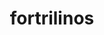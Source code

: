 ---
title: "fortrilinos"
layout: cache
categories: [package, develop]
meta: {"compilers": ["gcc@10.3.0", "gcc@11.4.0", "gcc@9.4.0", "intel-oneapi-compilers@2024.2.1", "intel-oneapi-compilers@2025.1.0"], "num_specs": 39, "num_specs_by_stack": {"e4s": 11, "e4s-cray-sles": 2, "e4s-neoverse-v2": 12, "e4s-neoverse_v1": 3, "e4s-oneapi": 10, "e4s-power": 1, "root": 39}, "oss": ["sle_hpc15", "ubuntu20.04", "ubuntu22.04"], "platforms": ["linux"], "stacks": ["e4s", "e4s-cray-sles", "e4s-neoverse-v2", "e4s-neoverse_v1", "e4s-oneapi", "e4s-power", "root"], "targets": ["neoverse_v1", "neoverse_v2", "ppc64le", "x86_64_v3", "x86_64_v4"], "versions": ["2.3.0"]}
spec_details: [{"compiler": "gcc@10.3.0", "hash": "337kexipkqacytkpn6ab3sssoprwl5k7", "os": "sle_hpc15", "platform": "linux", "size": "-", "stacks": ["e4s-cray-sles", "root"], "target": "x86_64_v4", "variants": ["build_system=cmake", "build_type=Release", "generator=make", "~hl", "~ipo", "+shared"], "versions": ["2.3.0"]}, {"compiler": "gcc@11.4.0", "hash": "35av6l3z6tmv7lynxknkpnxej5s3ydhu", "os": "ubuntu22.04", "platform": "linux", "size": "-", "stacks": ["e4s", "root"], "target": "x86_64_v3", "variants": ["build_system=cmake", "build_type=Release", "generator=make", "+hl", "~ipo", "+shared"], "versions": ["2.3.0"]}, {"compiler": "gcc@11.4.0", "hash": "45gyyfqqjn2l2iqpo2pz2qpanmej4eod", "os": "ubuntu22.04", "platform": "linux", "size": "-", "stacks": ["e4s", "root"], "target": "x86_64_v3", "variants": ["build_system=cmake", "build_type=Release", "generator=make", "+hl", "~ipo", "+shared"], "versions": ["2.3.0"]}, {"compiler": "intel-oneapi-compilers@2025.1.0", "hash": "4s6a53b6m52olzifavnurdeifmlhliqy", "os": "ubuntu22.04", "platform": "linux", "size": "-", "stacks": ["e4s-oneapi", "root"], "target": "x86_64_v3", "variants": ["build_system=cmake", "build_type=Release", "generator=make", "+hl", "~ipo", "+shared"], "versions": ["2.3.0"]}, {"compiler": "gcc@10.3.0", "hash": "4sxflxw5gyjzwskamna3qmp2xscftuko", "os": "sle_hpc15", "platform": "linux", "size": "-", "stacks": ["e4s-cray-sles", "root"], "target": "x86_64_v4", "variants": ["build_system=cmake", "build_type=Release", "generator=make", "~hl", "~ipo", "+shared"], "versions": ["2.3.0"]}, {"compiler": "gcc@11.4.0", "hash": "4uxmf65ketciua5secejujuyb2mjadbt", "os": "ubuntu22.04", "platform": "linux", "size": "-", "stacks": ["e4s-neoverse-v2", "root"], "target": "neoverse_v2", "variants": ["build_system=cmake", "build_type=Release", "generator=make", "+hl", "~ipo", "+shared"], "versions": ["2.3.0"]}, {"compiler": "intel-oneapi-compilers@2024.2.1", "hash": "54epm4ggxcy3c3ms3x25myfxqgucypce", "os": "ubuntu22.04", "platform": "linux", "size": "-", "stacks": ["e4s-oneapi", "root"], "target": "x86_64_v3", "variants": ["build_system=cmake", "build_type=Release", "generator=make", "+hl", "~ipo", "+shared"], "versions": ["2.3.0"]}, {"compiler": "gcc@11.4.0", "hash": "7l7v4a4xpgs66upe3myrmhbyixxtab5s", "os": "ubuntu22.04", "platform": "linux", "size": "-", "stacks": ["e4s-neoverse-v2", "root"], "target": "neoverse_v2", "variants": ["build_system=cmake", "build_type=Release", "generator=make", "+hl", "~ipo", "+shared"], "versions": ["2.3.0"]}, {"compiler": "gcc@11.4.0", "hash": "axuuttw64sm7di3wwocxh4jrtbp5xddv", "os": "ubuntu22.04", "platform": "linux", "size": "-", "stacks": ["e4s-neoverse-v2", "root"], "target": "neoverse_v2", "variants": ["build_system=cmake", "build_type=Release", "generator=make", "+hl", "~ipo", "+shared"], "versions": ["2.3.0"]}, {"compiler": "gcc@11.4.0", "hash": "e223yuuynj2zsacioa372h2nq2ymvqlr", "os": "ubuntu22.04", "platform": "linux", "size": "-", "stacks": ["e4s-neoverse-v2", "root"], "target": "neoverse_v2", "variants": ["build_system=cmake", "build_type=Release", "generator=make", "+hl", "~ipo", "+shared"], "versions": ["2.3.0"]}, {"compiler": "gcc@11.4.0", "hash": "epx4mmcbuuw5z7wwfnzchlnewfpqs62c", "os": "ubuntu22.04", "platform": "linux", "size": "-", "stacks": ["e4s-neoverse-v2", "root"], "target": "neoverse_v2", "variants": ["build_system=cmake", "build_type=Release", "generator=make", "+hl", "~ipo", "+shared"], "versions": ["2.3.0"]}, {"compiler": "gcc@11.4.0", "hash": "euulffuxllahyexgqljvy46q67ahbk5c", "os": "ubuntu22.04", "platform": "linux", "size": "-", "stacks": ["e4s", "root"], "target": "x86_64_v3", "variants": ["build_system=cmake", "build_type=Release", "generator=make", "+hl", "~ipo", "+shared"], "versions": ["2.3.0"]}, {"compiler": "gcc@9.4.0", "hash": "ewno2j6umydk7r722ystihv4oj7yy4jo", "os": "ubuntu20.04", "platform": "linux", "size": "-", "stacks": ["e4s-power", "root"], "target": "ppc64le", "variants": ["build_system=cmake", "build_type=Release", "generator=make", "+hl", "~ipo", "+shared"], "versions": ["2.3.0"]}, {"compiler": "gcc@11.4.0", "hash": "f24uf6d52xsi2ynnbfm5ekmqv6f6vr6e", "os": "ubuntu22.04", "platform": "linux", "size": "-", "stacks": ["e4s", "root"], "target": "x86_64_v3", "variants": ["build_system=cmake", "build_type=Release", "generator=make", "+hl", "~ipo", "+shared"], "versions": ["2.3.0"]}, {"compiler": "intel-oneapi-compilers@2024.2.1", "hash": "fcz6r7uhinoe7uza6o2mufftnuncp3w5", "os": "ubuntu22.04", "platform": "linux", "size": "-", "stacks": ["e4s-oneapi", "root"], "target": "x86_64_v3", "variants": ["build_system=cmake", "build_type=Release", "generator=make", "+hl", "~ipo", "+shared"], "versions": ["2.3.0"]}, {"compiler": "gcc@11.4.0", "hash": "grnksahtcz52sjxeb2avnbojdmvicvjv", "os": "ubuntu22.04", "platform": "linux", "size": "-", "stacks": ["e4s-neoverse-v2", "root"], "target": "neoverse_v2", "variants": ["build_system=cmake", "build_type=Release", "generator=make", "+hl", "~ipo", "+shared"], "versions": ["2.3.0"]}, {"compiler": "gcc@11.4.0", "hash": "gubum67x6axaamv3hkiq6qhb52k7i7om", "os": "ubuntu22.04", "platform": "linux", "size": "-", "stacks": ["e4s", "root"], "target": "x86_64_v3", "variants": ["build_system=cmake", "build_type=Release", "generator=make", "+hl", "~ipo", "+shared"], "versions": ["2.3.0"]}, {"compiler": "gcc@11.4.0", "hash": "hwvoixtkyth7easpju5sdgl7q7yel226", "os": "ubuntu22.04", "platform": "linux", "size": "-", "stacks": ["e4s-neoverse_v1", "root"], "target": "neoverse_v1", "variants": ["build_system=cmake", "build_type=Release", "generator=make", "+hl", "~ipo", "+shared"], "versions": ["2.3.0"]}, {"compiler": "gcc@11.4.0", "hash": "iob3hul5nfqobepy47qmog6du3jsxisc", "os": "ubuntu22.04", "platform": "linux", "size": "-", "stacks": ["e4s-neoverse_v1", "root"], "target": "neoverse_v1", "variants": ["build_system=cmake", "build_type=Release", "generator=make", "+hl", "~ipo", "+shared"], "versions": ["2.3.0"]}, {"compiler": "intel-oneapi-compilers@2024.2.1", "hash": "isnqu5tlxcqhpu37quyq43rwbh3ezojn", "os": "ubuntu22.04", "platform": "linux", "size": "-", "stacks": ["e4s-oneapi", "root"], "target": "x86_64_v3", "variants": ["build_system=cmake", "build_type=Release", "generator=make", "+hl", "~ipo", "+shared"], "versions": ["2.3.0"]}, {"compiler": "gcc@11.4.0", "hash": "iyk744hx7n37ehs3mwn2g4ny4depxz4i", "os": "ubuntu22.04", "platform": "linux", "size": "-", "stacks": ["e4s", "root"], "target": "x86_64_v3", "variants": ["build_system=cmake", "build_type=Release", "generator=make", "+hl", "~ipo", "+shared"], "versions": ["2.3.0"]}, {"compiler": "gcc@11.4.0", "hash": "js3mverxotbpkpn6ucac7zoesfrxvnnj", "os": "ubuntu22.04", "platform": "linux", "size": "-", "stacks": ["e4s", "root"], "target": "x86_64_v3", "variants": ["build_system=cmake", "build_type=Release", "generator=make", "+hl", "~ipo", "+shared"], "versions": ["2.3.0"]}, {"compiler": "gcc@11.4.0", "hash": "jszilkhfwrde5nszlio62dgmkdsruxih", "os": "ubuntu22.04", "platform": "linux", "size": "-", "stacks": ["e4s", "root"], "target": "x86_64_v3", "variants": ["build_system=cmake", "build_type=Release", "generator=make", "+hl", "~ipo", "+shared"], "versions": ["2.3.0"]}, {"compiler": "gcc@11.4.0", "hash": "jwljreq4bskmtyiuwihvplo6wntwibs5", "os": "ubuntu22.04", "platform": "linux", "size": "-", "stacks": ["e4s-neoverse-v2", "root"], "target": "neoverse_v2", "variants": ["build_system=cmake", "build_type=Release", "generator=make", "+hl", "~ipo", "+shared"], "versions": ["2.3.0"]}, {"compiler": "gcc@11.4.0", "hash": "k57duatvwxlmnnpkelggy6osx2fg25wd", "os": "ubuntu22.04", "platform": "linux", "size": "-", "stacks": ["e4s-neoverse-v2", "root"], "target": "neoverse_v2", "variants": ["build_system=cmake", "build_type=Release", "generator=make", "+hl", "~ipo", "+shared"], "versions": ["2.3.0"]}, {"compiler": "gcc@11.4.0", "hash": "kz3qavlc7ptasa455hydkwczdkymaaro", "os": "ubuntu22.04", "platform": "linux", "size": "-", "stacks": ["e4s-neoverse-v2", "root"], "target": "neoverse_v2", "variants": ["build_system=cmake", "build_type=Release", "generator=make", "+hl", "~ipo", "+shared"], "versions": ["2.3.0"]}, {"compiler": "gcc@11.4.0", "hash": "la74yuom4sf6t63iqpafa7kla6khf4l2", "os": "ubuntu22.04", "platform": "linux", "size": "-", "stacks": ["e4s-neoverse_v1", "root"], "target": "neoverse_v1", "variants": ["build_system=cmake", "build_type=Release", "generator=make", "+hl", "~ipo", "+shared"], "versions": ["2.3.0"]}, {"compiler": "intel-oneapi-compilers@2025.1.0", "hash": "latrsrcs2ms5jhim6ajja7vrltwd24le", "os": "ubuntu22.04", "platform": "linux", "size": "-", "stacks": ["e4s-oneapi", "root"], "target": "x86_64_v3", "variants": ["build_system=cmake", "build_type=Release", "generator=make", "+hl", "~ipo", "+shared"], "versions": ["2.3.0"]}, {"compiler": "intel-oneapi-compilers@2025.1.0", "hash": "msnfm7bxtci4xat2h7lsu7fjuvnbhbgq", "os": "ubuntu22.04", "platform": "linux", "size": "-", "stacks": ["e4s-oneapi", "root"], "target": "x86_64_v3", "variants": ["build_system=cmake", "build_type=Release", "generator=make", "+hl", "~ipo", "+shared"], "versions": ["2.3.0"]}, {"compiler": "gcc@11.4.0", "hash": "mu7ypvdl3udpr2y6a6tuakj7fbx57k2t", "os": "ubuntu22.04", "platform": "linux", "size": "-", "stacks": ["e4s-neoverse-v2", "root"], "target": "neoverse_v2", "variants": ["build_system=cmake", "build_type=Release", "generator=make", "+hl", "~ipo", "+shared"], "versions": ["2.3.0"]}, {"compiler": "gcc@11.4.0", "hash": "opeg2v2rundevia772tv2d5fvr3vpcyt", "os": "ubuntu22.04", "platform": "linux", "size": "-", "stacks": ["e4s", "root"], "target": "x86_64_v3", "variants": ["build_system=cmake", "build_type=Release", "generator=make", "+hl", "~ipo", "+shared"], "versions": ["2.3.0"]}, {"compiler": "gcc@11.4.0", "hash": "p3a5sli37iqa3pjgkvljsantexmqckxj", "os": "ubuntu22.04", "platform": "linux", "size": "-", "stacks": ["e4s", "root"], "target": "x86_64_v3", "variants": ["build_system=cmake", "build_type=Release", "generator=make", "+hl", "~ipo", "+shared"], "versions": ["2.3.0"]}, {"compiler": "gcc@11.4.0", "hash": "pyvjrxehz7ou5mmun3jgo3e7ozlubl2c", "os": "ubuntu22.04", "platform": "linux", "size": "-", "stacks": ["e4s-neoverse-v2", "root"], "target": "neoverse_v2", "variants": ["build_system=cmake", "build_type=Release", "generator=make", "+hl", "~ipo", "+shared"], "versions": ["2.3.0"]}, {"compiler": "gcc@11.4.0", "hash": "tl7rrgb2panavg2pm3orkuk7zzv2nn2s", "os": "ubuntu22.04", "platform": "linux", "size": "-", "stacks": ["e4s", "root"], "target": "x86_64_v3", "variants": ["build_system=cmake", "build_type=Release", "generator=make", "+hl", "~ipo", "+shared"], "versions": ["2.3.0"]}, {"compiler": "gcc@11.4.0", "hash": "tn7iflorogxs7ke5jxam3yl7lrnj5bpn", "os": "ubuntu22.04", "platform": "linux", "size": "-", "stacks": ["e4s-neoverse-v2", "root"], "target": "neoverse_v2", "variants": ["build_system=cmake", "build_type=Release", "generator=make", "+hl", "~ipo", "+shared"], "versions": ["2.3.0"]}, {"compiler": "intel-oneapi-compilers@2025.1.0", "hash": "wbftv342nwshurqu5aayz6pjb4e7yao2", "os": "ubuntu22.04", "platform": "linux", "size": "-", "stacks": ["e4s-oneapi", "root"], "target": "x86_64_v3", "variants": ["build_system=cmake", "build_type=Release", "generator=make", "+hl", "~ipo", "+shared"], "versions": ["2.3.0"]}, {"compiler": "intel-oneapi-compilers@2025.1.0", "hash": "wh2hbdpgkazarxhtwmun2t5tqsjnewdu", "os": "ubuntu22.04", "platform": "linux", "size": "-", "stacks": ["e4s-oneapi", "root"], "target": "x86_64_v3", "variants": ["build_system=cmake", "build_type=Release", "generator=make", "+hl", "~ipo", "+shared"], "versions": ["2.3.0"]}, {"compiler": "intel-oneapi-compilers@2025.1.0", "hash": "xvlbmcqvywfm6uhzp263l76rz6422r74", "os": "ubuntu22.04", "platform": "linux", "size": "-", "stacks": ["e4s-oneapi", "root"], "target": "x86_64_v3", "variants": ["build_system=cmake", "build_type=Release", "generator=make", "+hl", "~ipo", "+shared"], "versions": ["2.3.0"]}, {"compiler": "intel-oneapi-compilers@2025.1.0", "hash": "zl73yhwie4mdvnbyi2gre6t2vmoonpma", "os": "ubuntu22.04", "platform": "linux", "size": "-", "stacks": ["e4s-oneapi", "root"], "target": "x86_64_v3", "variants": ["build_system=cmake", "build_type=Release", "generator=make", "+hl", "~ipo", "+shared"], "versions": ["2.3.0"]}]
---